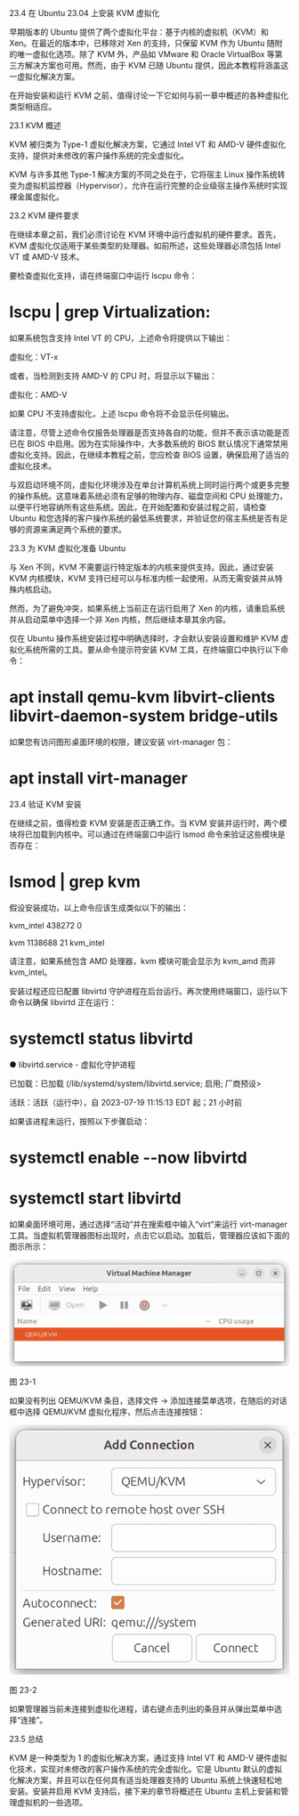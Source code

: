 23.4 在 Ubuntu 23.04 上安装 KVM 虚拟化

早期版本的 Ubuntu 提供了两个虚拟化平台：基于内核的虚拟机（KVM）和 Xen。在最近的版本中，已移除对 Xen 的支持，只保留 KVM 作为 Ubuntu 随附的唯一虚拟化选项。除了 KVM 外，产品如 VMware 和 Oracle VirtualBox 等第三方解决方案也可用。然而，由于 KVM 已随 Ubuntu 提供，因此本教程将涵盖这一虚拟化解决方案。

在开始安装和运行 KVM 之前，值得讨论一下它如何与前一章中概述的各种虚拟化类型相适应。

23.1 KVM 概述

KVM 被归类为 Type-1 虚拟化解决方案，它通过 Intel VT 和 AMD-V 硬件虚拟化支持，提供对未修改的客户操作系统的完全虚拟化。

KVM 与许多其他 Type-1 解决方案的不同之处在于，它将宿主 Linux 操作系统转变为虚拟机监控器（Hypervisor），允许在运行完整的企业级宿主操作系统时实现裸金属虚拟化。

23.2 KVM 硬件要求

在继续本章之前，我们必须讨论在 KVM 环境中运行虚拟机的硬件要求。首先，KVM 虚拟化仅适用于某些类型的处理器。如前所述，这些处理器必须包括 Intel VT 或 AMD-V 技术。

要检查虚拟化支持，请在终端窗口中运行 lscpu 命令：

# lscpu | grep Virtualization:

如果系统包含支持 Intel VT 的 CPU，上述命令将提供以下输出：

虚拟化：VT-x

或者，当检测到支持 AMD-V 的 CPU 时，将显示以下输出：

虚拟化：AMD-V

如果 CPU 不支持虚拟化，上述 lscpu 命令将不会显示任何输出。

请注意，尽管上述命令仅报告处理器是否支持各自的功能，但并不表示该功能是否已在 BIOS 中启用。因为在实际操作中，大多数系统的 BIOS 默认情况下通常禁用虚拟化支持。因此，在继续本教程之前，您应检查 BIOS 设置，确保启用了适当的虚拟化技术。

与双启动环境不同，虚拟化环境涉及在单台计算机系统上同时运行两个或更多完整的操作系统。这意味着系统必须有足够的物理内存、磁盘空间和 CPU 处理能力，以便平行地容纳所有这些系统。因此，在开始配置和安装过程之前，请检查 Ubuntu 和您选择的客户操作系统的最低系统要求，并验证您的宿主系统是否有足够的资源来满足两个系统的要求。

23.3 为 KVM 虚拟化准备 Ubuntu

与 Xen 不同，KVM 不需要运行特定版本的内核来提供支持。因此，通过安装 KVM 内核模块，KVM 支持已经可以与标准内核一起使用，从而无需安装并从特殊内核启动。

然而，为了避免冲突，如果系统上当前正在运行启用了 Xen 的内核，请重启系统并从启动菜单中选择一个非 Xen 内核，然后继续本章其余内容。

仅在 Ubuntu 操作系统安装过程中明确选择时，才会默认安装设置和维护 KVM 虚拟化系统所需的工具。要从命令提示符安装 KVM 工具，在终端窗口中执行以下命令：

# apt install qemu-kvm libvirt-clients libvirt-daemon-system bridge-utils

如果您有访问图形桌面环境的权限，建议安装 virt-manager 包：

# apt install virt-manager

23.4 验证 KVM 安装

在继续之前，值得检查 KVM 安装是否正确工作。当 KVM 安装并运行时，两个模块将已加载到内核中。可以通过在终端窗口中运行 lsmod 命令来验证这些模块是否存在：

# lsmod | grep kvm

假设安装成功，以上命令应该生成类似以下的输出：

kvm_intel 438272 0

kvm 1138688 21 kvm_intel

请注意，如果系统包含 AMD 处理器，kvm 模块可能会显示为 kvm_amd 而非 kvm_intel。

安装过程还应已配置 libvirtd 守护进程在后台运行。再次使用终端窗口，运行以下命令以确保 libvirtd 正在运行：

# systemctl status libvirtd

● libvirtd.service - 虚拟化守护进程

已加载：已加载 (/lib/systemd/system/libvirtd.service; 启用; 厂商预设>

活跃：活跃（运行中），自 2023-07-19 11:15:13 EDT 起；21 小时前

如果该进程未运行，按照以下步骤启动：

# systemctl enable --now libvirtd

# systemctl start libvirtd

如果桌面环境可用，通过选择“活动”并在搜索框中输入“virt”来运行 virt-manager 工具。当虚拟机管理器图标出现时，点击它以启动。加载后，管理器应该如下面的图示所示：

![](img/ubuntu_virt-manager.jpg)

图 23-1

如果没有列出 QEMU/KVM 条目，选择文件 -> 添加连接菜单选项，在随后的对话框中选择 QEMU/KVM 虚拟化程序，然后点击连接按钮：

![](img/ubuntu_virt-manager_add_connection.jpg)

图 23-2

如果管理器当前未连接到虚拟化进程，请右键点击列出的条目并从弹出菜单中选择“连接”。

23.5 总结

KVM 是一种类型为 1 的虚拟化解决方案，通过支持 Intel VT 和 AMD-V 硬件虚拟化技术，实现对未修改的客户操作系统的完全虚拟化。它是 Ubuntu 默认的虚拟化解决方案，并且可以在任何具有适当处理器支持的 Ubuntu 系统上快速轻松地安装。安装并启用 KVM 支持后，接下来的章节将概述在 Ubuntu 主机上安装和管理虚拟机的一些选项。

